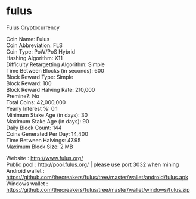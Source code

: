 # fulus
Fulus Cryptocurrency

Coin Name: Fulus<br>
Coin Abbreviation: FLS <br>
Coin Type: PoW/PoS Hybrid <br>
Hashing Algorithm: X11 <br>
Difficulty Retargetting Algorithm: Simple<br>
Time Between Blocks (in seconds): 600<br>
Block Reward Type: Simple <br>
Block Reward: 100<br>
Block Reward Halving Rate: 210,000<br>
Premine?: No<br>
Total Coins: 42,000,000<br>
Yearly Interest %: 0.1<br>
Minimum Stake Age (in days): 30<br>
Maximum Stake Age (in days): 90<br>
Daily Block Count: 144<br>
Coins Generated Per Day: 14,400<br>
Time Between Halvings: 47.95<br>
Maximum Block Size: 2 MB<br>

Website : http://www.fulus.org/ <br>
Public pool : http://pool.fulus.org/  | please use port 3032 when mining <br>
Android wallet : https://github.com/thecreakers/fulus/tree/master/wallet/android/fulus.apk <br>
Windows wallet : https://github.com/thecreakers/fulus/tree/master/wallet/windows/fulus.zip <br>
